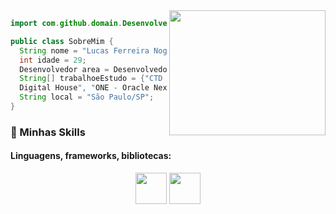 

<img align="right" width="250" height="200" src="https://media.giphy.com/media/qgQUggAC3Pfv687qPC/giphy.gif" />

```java
import com.github.domain.Desenvolvedor;

public class SobreMim {
  String nome = "Lucas Ferreira Nogueira";
  int idade = 29;
  Desenvolvedor area = Desenvolvedor.FullStack;
  String[] trabalhoeEstudo = {"CTD - Certified Tech Developer - 
  Digital House", "ONE - Oracle Next Education - Oracle e Alura"};
  String local = "São Paulo/SP";
}
```

### :rocket: Minhas Skills

#### Linguagens, frameworks, bibliotecas:
<center>
<img  display="inline" width="50" height="50"  src="https://cdn.jsdelivr.net/gh/devicons/devicon/icons/java/java-original-wordmark.svg" />

<img style="{display=inline}" width="50" height="50" src="https://cdn.jsdelivr.net/gh/devicons/devicon/icons/javascript/javascript-original.svg" />

</center>